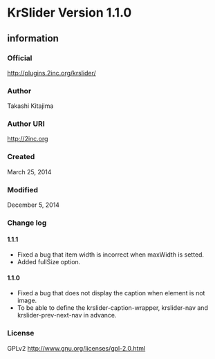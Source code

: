 # KrSlider Version 1.1.0

## information

### Official
http://plugins.2inc.org/krslider/

### Author
Takashi Kitajima

### Author URI
http://2inc.org

### Created
March 25, 2014

### Modified
December 5, 2014

### Change log
#### 1.1.1
* Fixed a bug that item width is incorrect when maxWidth is setted.
* Added fullSize option.

#### 1.1.0
* Fixed a bug that does not display the caption when element is not image.
* To be able to define the krslider-caption-wrapper, krslider-nav and krslider-prev-next-nav in advance.

### License
GPLv2
http://www.gnu.org/licenses/gpl-2.0.html
